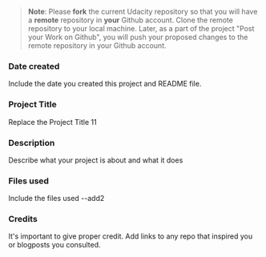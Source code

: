 >**Note**: Please **fork** the current Udacity repository so that you will have a **remote** repository in **your** Github account. Clone the remote repository to your local machine. Later, as a part of the project "Post your Work on Github", you will push your proposed changes to the remote repository in your Github account.

### Date created
Include the date you created this project and README file.

### Project Title
Replace the Project Title 11

### Description
Describe what your project is about and what it does

### Files used
Include the files used --add2

### Credits
It's important to give proper credit. Add links to any repo that inspired you or blogposts you consulted.

